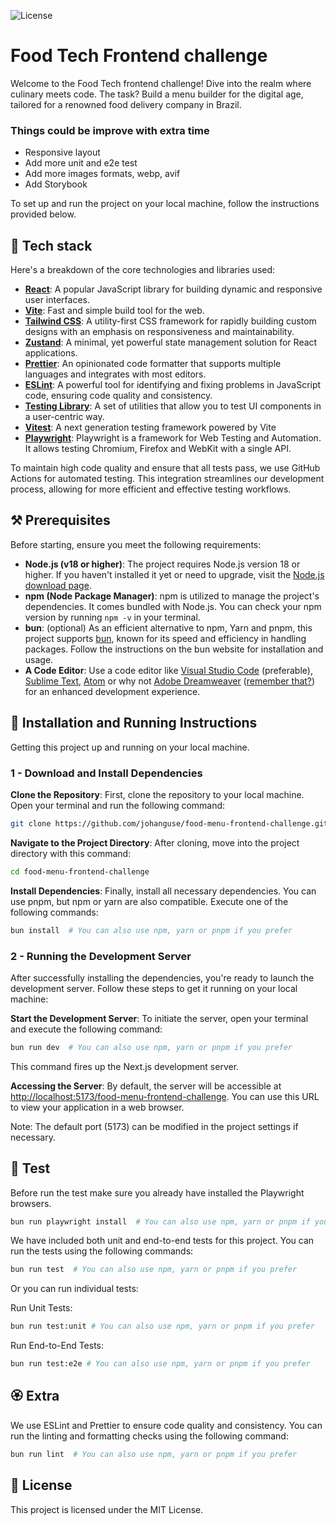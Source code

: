 ![License](https://img.shields.io/badge/license-MIT-blue)

# Food Tech Frontend challenge

Welcome to the Food Tech frontend challenge! Dive into the realm where culinary meets code. The task? Build a menu builder for the digital age, tailored for a renowned food delivery company in Brazil.

### Things could be improve with extra time

- Responsive layout
- Add more unit and e2e test
- Add more images formats, webp, avif
- Add Storybook

To set up and run the project on your local machine, follow the instructions provided below.

## 🤖 Tech stack

Here's a breakdown of the core technologies and libraries used:

- **[React](https://reactjs.org/)**: A popular JavaScript library for building dynamic and responsive user interfaces.
- **[Vite](https://vitejs.dev/)**: Fast and simple build tool for the web.
- **[Tailwind CSS](https://tailwindcss.com/)**: A utility-first CSS framework for rapidly building custom designs with an emphasis on responsiveness and maintainability.
- **[Zustand](https://github.com/pmndrs/zustand)**: A minimal, yet powerful state management solution for React applications.
- **[Prettier](https://prettier.io/)**: An opinionated code formatter that supports multiple languages and integrates with most editors.
- **[ESLint](https://eslint.org/)**: A powerful tool for identifying and fixing problems in JavaScript code, ensuring code quality and consistency.
- **[Testing Library](https://testing-library.com/)**: A set of utilities that allow you to test UI components in a user-centric way.
- **[Vitest](https://vitest.dev/)**: A next generation testing framework powered by Vite
- **[Playwright](https://playwright.dev/)**: Playwright is a framework for Web Testing and Automation. It allows testing Chromium, Firefox and WebKit with a single API.

To maintain high code quality and ensure that all tests pass, we use GitHub Actions for automated testing. This integration streamlines our development process, allowing for more efficient and effective testing workflows.

## ⚒️ Prerequisites

Before starting, ensure you meet the following requirements:

- **Node.js (v18 or higher)**: The project requires Node.js version 18 or higher. If you haven't installed it yet or need to upgrade, visit the [Node.js download page](https://nodejs.org/).
- **npm (Node Package Manager)**: npm is utilized to manage the project's dependencies. It comes bundled with Node.js. You can check your npm version by running `npm -v` in your terminal.
- **bun**: (optional) As an efficient alternative to npm, Yarn and pnpm, this project supports [bun](https://bun.sh/), known for its speed and efficiency in handling packages. Follow the instructions on the bun website for installation and usage.
- **A Code Editor**: Use a code editor like [Visual Studio Code](https://code.visualstudio.com/) (preferable), [Sublime Text](https://www.sublimetext.com/), [Atom](https://atom.io/) or why not [Adobe Dreamweaver](https://www.adobe.com/br/products/dreamweaver.html) ([remember that?](https://en.wikipedia.org/wiki/Adobe_Dreamweaver)) for an enhanced development experience.

## 🚀 Installation and Running Instructions

Getting this project up and running on your local machine.

### 1 - Download and Install Dependencies

**Clone the Repository**: First, clone the repository to your local machine. Open your terminal and run the following command:

```bash
git clone https://github.com/johanguse/food-menu-frontend-challenge.git
```

**Navigate to the Project Directory**: After cloning, move into the project directory with this command:

```bash
cd food-menu-frontend-challenge
```

**Install Dependencies**: Finally, install all necessary dependencies. You can use pnpm, but npm or yarn are also compatible. Execute one of the following commands:

```bash
bun install  # You can also use npm, yarn or pnpm if you prefer
```

### 2 - Running the Development Server

After successfully installing the dependencies, you're ready to launch the development server. Follow these steps to get it running on your local machine:

**Start the Development Server**: To initiate the server, open your terminal and execute the following command:

```bash
bun run dev  # You can also use npm, yarn or pnpm if you prefer
```

This command fires up the Next.js development server.

**Accessing the Server**: By default, the server will be accessible at [http://localhost:5173/food-menu-frontend-challenge](http://localhost:5173/food-menu-frontend-challenge). You can use this URL to view your application in a web browser.

Note: The default port (5173) can be modified in the project settings if necessary.

## 🧪 Test

Before run the test make sure you already have installed the Playwright browsers.

```bash
bun run playwright install  # You can also use npm, yarn or pnpm if you prefer
```

We have included both unit and end-to-end tests for this project. You can run the tests using the following commands:

```bash
bun run test  # You can also use npm, yarn or pnpm if you prefer
```

Or you can run individual tests:

Run Unit Tests:

```bash
bun run test:unit # You can also use npm, yarn or pnpm if you prefer
```

Run End-to-End Tests:

```bash
bun run test:e2e # You can also use npm, yarn or pnpm if you prefer
```

## 🏵️ Extra

We use ESLint and Prettier to ensure code quality and consistency. You can run the linting and formatting checks using the following command:

```bash
bun run lint  # You can also use npm, yarn or pnpm if you prefer
```

## 📝 License

This project is licensed under the MIT License.
